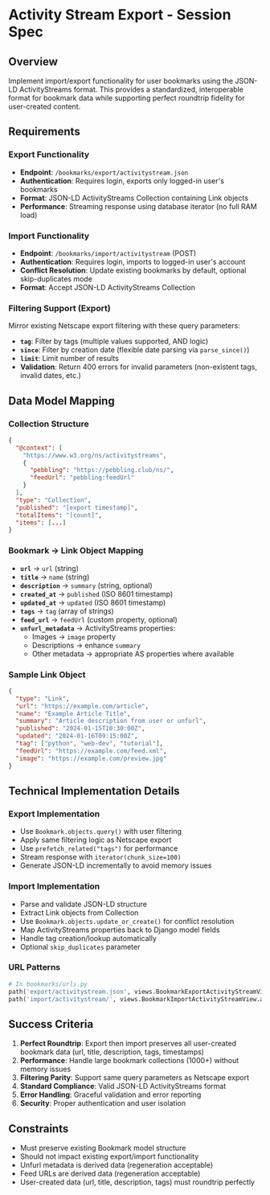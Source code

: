 # Activity Stream Export - Session Spec

## Overview
Implement import/export functionality for user bookmarks using the JSON-LD ActivityStreams format. This provides a standardized, interoperable format for bookmark data while supporting perfect roundtrip fidelity for user-created content.

## Requirements

### Export Functionality
- **Endpoint**: `/bookmarks/export/activitystream.json`
- **Authentication**: Requires login, exports only logged-in user's bookmarks
- **Format**: JSON-LD ActivityStreams Collection containing Link objects
- **Performance**: Streaming response using database iterator (no full RAM load)

### Import Functionality  
- **Endpoint**: `/bookmarks/import/activitystream` (POST)
- **Authentication**: Requires login, imports to logged-in user's account
- **Conflict Resolution**: Update existing bookmarks by default, optional skip-duplicates mode
- **Format**: Accept JSON-LD ActivityStreams Collection

### Filtering Support (Export)
Mirror existing Netscape export filtering with these query parameters:
- **`tag`**: Filter by tags (multiple values supported, AND logic)
- **`since`**: Filter by creation date (flexible date parsing via `parse_since()`)
- **`limit`**: Limit number of results
- **Validation**: Return 400 errors for invalid parameters (non-existent tags, invalid dates, etc.)

## Data Model Mapping

### Collection Structure
```json
{
  "@context": [
    "https://www.w3.org/ns/activitystreams",
    {
      "pebbling": "https://pebbling.club/ns/",
      "feedUrl": "pebbling:feedUrl"
    }
  ],
  "type": "Collection",
  "published": "[export timestamp]",
  "totalItems": "[count]",
  "items": [...]
}
```

### Bookmark → Link Object Mapping
- **`url`** → `url` (string)
- **`title`** → `name` (string) 
- **`description`** → `summary` (string, optional)
- **`created_at`** → `published` (ISO 8601 timestamp)
- **`updated_at`** → `updated` (ISO 8601 timestamp)
- **`tags`** → `tag` (array of strings)
- **`feed_url`** → `feedUrl` (custom property, optional)
- **`unfurl_metadata`** → ActivityStreams properties:
  - Images → `image` property
  - Descriptions → enhance `summary`
  - Other metadata → appropriate AS properties where available

### Sample Link Object
```json
{
  "type": "Link",
  "url": "https://example.com/article",
  "name": "Example Article Title",
  "summary": "Article description from user or unfurl",
  "published": "2024-01-15T10:30:00Z",
  "updated": "2024-01-16T09:15:00Z",
  "tag": ["python", "web-dev", "tutorial"],
  "feedUrl": "https://example.com/feed.xml",
  "image": "https://example.com/preview.jpg"
}
```

## Technical Implementation Details

### Export Implementation
- Use `Bookmark.objects.query()` with user filtering
- Apply same filtering logic as Netscape export
- Use `prefetch_related("tags")` for performance
- Stream response with `iterator(chunk_size=100)`
- Generate JSON-LD incrementally to avoid memory issues

### Import Implementation  
- Parse and validate JSON-LD structure
- Extract Link objects from Collection
- Use `Bookmark.objects.update_or_create()` for conflict resolution
- Map ActivityStreams properties back to Django model fields
- Handle tag creation/lookup automatically
- Optional `skip_duplicates` parameter

### URL Patterns
```python
# In bookmarks/urls.py
path('export/activitystream.json', views.BookmarkExportActivityStreamView.as_view()),
path('import/activitystream/', views.BookmarkImportActivityStreamView.as_view()),
```

## Success Criteria
1. **Perfect Roundtrip**: Export then import preserves all user-created bookmark data (url, title, description, tags, timestamps)
2. **Performance**: Handle large bookmark collections (1000+) without memory issues
3. **Filtering Parity**: Support same query parameters as Netscape export
4. **Standard Compliance**: Valid JSON-LD ActivityStreams format
5. **Error Handling**: Graceful validation and error reporting
6. **Security**: Proper authentication and user isolation

## Constraints
- Must preserve existing Bookmark model structure
- Should not impact existing export/import functionality
- Unfurl metadata is derived data (regeneration acceptable)
- Feed URLs are derived data (regeneration acceptable)
- User-created data (url, title, description, tags) must roundtrip perfectly